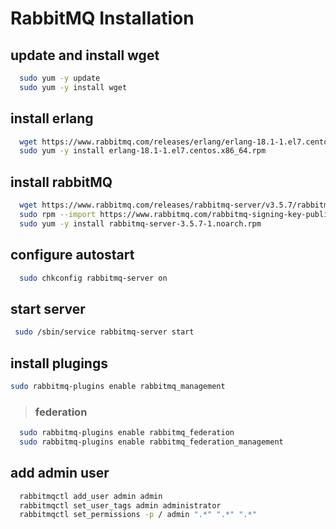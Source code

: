 # RabbitMQ Installation 

## update and install wget

``` sh
  sudo yum -y update
  sudo yum -y install wget
```

## install erlang

``` sh
  wget https://www.rabbitmq.com/releases/erlang/erlang-18.1-1.el7.centos.x86_64.rpm
  sudo yum -y install erlang-18.1-1.el7.centos.x86_64.rpm 
```
## install rabbitMQ

``` sh
  wget https://www.rabbitmq.com/releases/rabbitmq-server/v3.5.7/rabbitmq-server-3.5.7-1.noarch.rpm
  sudo rpm --import https://www.rabbitmq.com/rabbitmq-signing-key-public.asc
  sudo yum -y install rabbitmq-server-3.5.7-1.noarch.rpm
```

## configure autostart

``` sh
  sudo chkconfig rabbitmq-server on
```

## start server

``` sh
 sudo /sbin/service rabbitmq-server start
```
## install plugings

``` sh
sudo rabbitmq-plugins enable rabbitmq_management
```

>### federation 

``` sh
  sudo rabbitmq-plugins enable rabbitmq_federation
  sudo rabbitmq-plugins enable rabbitmq_federation_management
```

## add admin user
``` sh
  rabbitmqctl add_user admin admin
  rabbitmqctl set_user_tags admin administrator
  rabbitmqctl set_permissions -p / admin ".*" ".*" ".*"
```
